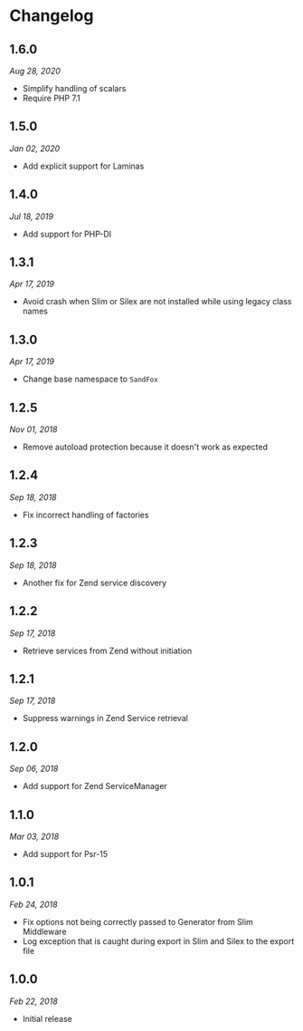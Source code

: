 # Changelog

## 1.6.0

*Aug 28, 2020*

* Simplify handling of scalars
* Require PHP 7.1

## 1.5.0

*Jan 02, 2020*

* Add explicit support for Laminas

## 1.4.0

*Jul 18, 2019*

* Add support for PHP-DI

## 1.3.1

*Apr 17, 2019*

* Avoid crash when Slim or Silex are not installed while using legacy class names

## 1.3.0

*Apr 17, 2019*

* Change base namespace to `SandFox`

## 1.2.5

*Nov 01, 2018*

* Remove autoload protection because it doesn't work as expected

## 1.2.4

*Sep 18, 2018*

* Fix incorrect handling of factories

## 1.2.3

*Sep 18, 2018*

* Another fix for Zend service discovery

## 1.2.2

*Sep 17, 2018*

* Retrieve services from Zend without initiation

## 1.2.1

*Sep 17, 2018*

* Suppress warnings in Zend Service retrieval

## 1.2.0

*Sep 06, 2018*

* Add support for Zend ServiceManager

## 1.1.0

*Mar 03, 2018*

* Add support for Psr-15

## 1.0.1

*Feb 24, 2018*

* Fix options not being correctly passed to Generator from Slim Middleware
* Log exception that is caught during export in Slim and Silex to the export file

## 1.0.0

*Feb 22, 2018*

* Initial release
